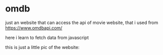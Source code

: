 # omdb

just an website that can access the api of movie website, that i used from https://www.omdbapi.com/

here i learn to fetch data from javascript

this is just a little pic of the website:


